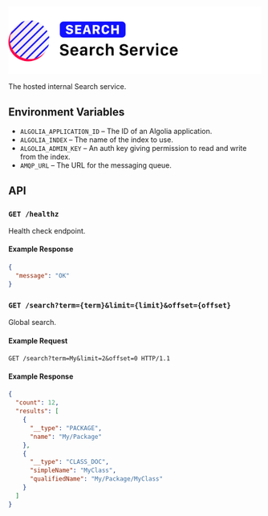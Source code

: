 ![Loa Search Service](./repo-header.svg)

The hosted internal Search service.

## Environment Variables

- `ALGOLIA_APPLICATION_ID` – The ID of an Algolia application.
- `ALGOLIA_INDEX` – The name of the index to use.
- `ALGOLIA_ADMIN_KEY` – An auth key giving permission to read and write from the index.
- `AMQP_URL` – The URL for the messaging queue.

## API

### `GET /healthz`

Health check endpoint.

#### Example Response

```json
{
  "message": "OK"
}
```

### `GET /search?term={term}&limit={limit}&offset={offset}`

Global search.

#### Example Request

```http
GET /search?term=My&limit=2&offset=0 HTTP/1.1
```

#### Example Response

```json
{
  "count": 12,
  "results": [
    {
      "__type": "PACKAGE",
      "name": "My/Package"
    },
    {
      "__type": "CLASS_DOC",
      "simpleName": "MyClass",
      "qualifiedName": "My/Package/MyClass"
    }
  ]
}
```
